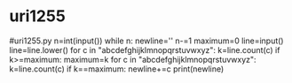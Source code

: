 # uri1255
#uri1255.py
n=int(input())
while n:
	newline=''
	n-=1
	maximum=0
	line=input()
	line=line.lower()
	for c in "abcdefghijklmnopqrstuvwxyz":
		k=line.count(c)
		if k>=maximum:
			maximum=k
	for c in "abcdefghijklmnopqrstuvwxyz":
		k=line.count(c)
		if k==maximum:
			newline+=c
	print(newline)
